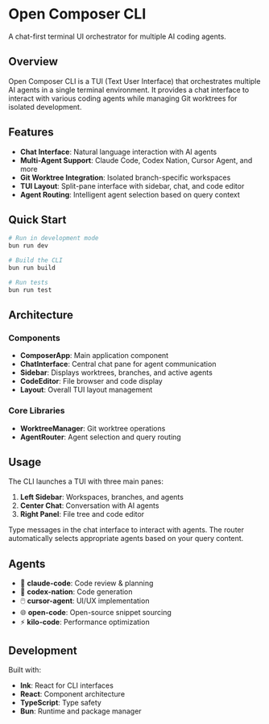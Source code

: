 # Open Composer CLI

A chat-first terminal UI orchestrator for multiple AI coding agents.

## Overview

Open Composer CLI is a TUI (Text User Interface) that orchestrates multiple AI agents in a single terminal environment. It provides a chat interface to interact with various coding agents while managing Git worktrees for isolated development.

## Features

- **Chat Interface**: Natural language interaction with AI agents
- **Multi-Agent Support**: Claude Code, Codex Nation, Cursor Agent, and more
- **Git Worktree Integration**: Isolated branch-specific workspaces
- **TUI Layout**: Split-pane interface with sidebar, chat, and code editor
- **Agent Routing**: Intelligent agent selection based on query context

## Quick Start

```bash
# Run in development mode
bun run dev

# Build the CLI
bun run build

# Run tests
bun run test
```

## Architecture

### Components

- **ComposerApp**: Main application component
- **ChatInterface**: Central chat pane for agent communication
- **Sidebar**: Displays worktrees, branches, and active agents
- **CodeEditor**: File browser and code display
- **Layout**: Overall TUI layout management

### Core Libraries

- **WorktreeManager**: Git worktree operations
- **AgentRouter**: Agent selection and query routing

## Usage

The CLI launches a TUI with three main panes:

1. **Left Sidebar**: Workspaces, branches, and agents
2. **Center Chat**: Conversation with AI agents
3. **Right Panel**: File tree and code editor

Type messages in the chat interface to interact with agents. The router automatically selects appropriate agents based on your query content.

## Agents

- 🤖 **claude-code**: Code review & planning
- 📝 **codex-nation**: Code generation
- 🖱️ **cursor-agent**: UI/UX implementation
- 🌐 **open-code**: Open-source snippet sourcing
- ⚡ **kilo-code**: Performance optimization

## Development

Built with:
- **Ink**: React for CLI interfaces
- **React**: Component architecture
- **TypeScript**: Type safety
- **Bun**: Runtime and package manager
